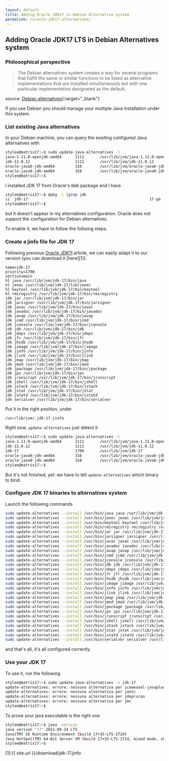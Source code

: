 ```yaml
---
layout: default
title: Adding Oracle JDK17 in Debian Alternative system
permalink: /oracle-jdk17-alternatives/
---
```

## Adding Oracle JDK17 LTS in Debian Alternatives system

### Philosophical perspective

> The Debian alternatives system creates a way for several programs that fulfill 
> the same or similar functions to be listed as alternative implementations that 
> are installed simultaneously but with one particular implementation designated 
> as the default.

source: [Debian alternatives](https://wiki.debian.org/DebianAlternatives){:target="_blank"}

If you use Debian you should manage your multiple Java installation under this
system.

### List existing Java alternatives

In your Debian machine, you can query the existing configured Java alternatives
with

```bash
stylee@matrix17:~$ sudo update-java-alternatives -l
java-1.11.0-openjdk-amd64      1111       /usr/lib/jvm/java-1.11.0-openjdk-amd64
jdk-11.0.12                    1112       /usr/lib/jvm/jdk-11.0.12
oracle-java6-jdk-amd64         316        /usr/lib/jvm/oracle-java6-jdk-amd64
oracle-java8-jdk-amd64         318        /usr/lib/jvm/oracle-java8-jdk-amd64
stylee@matrix17:~$ 

```

I installed JDK 17 from Oracle's deb package and I have

```bash
stylee@matrix17:~$ dpkg -l |grep jdk
ii  jdk-17                                                      17-ga                                  amd64        Java Platform Standard Edition Development Kit
stylee@matrix17:~$ 

```

but it doesn't appear in my alternatives configuration. Oracle does not support
the configuration for Debian alternatives.

To enable it, we have to follow the follwing steps.

### Create a jinfo file for JDK 17

Following previous [Oracle JDK11](oracle-jdk11-alternatives/) article,
we can easily adapt it to our version (you can download it [here][1]).

```
name=jdk-17
priority=1700
section=main
hl java /usr/lib/jvm/jdk-17/bin/java
hl jexec /usr/lib/jvm/jdk-17/lib/jexec
hl keytool /usr/lib/jvm/jdk-17/bin/keytool
hl rmiregistry /usr/lib/jvm/jdk-17/bin/rmiregistry
jdk jar /usr/lib/jvm/jdk-17/bin/jar
jdk jarsigner /usr/lib/jvm/jdk-17/bin/jarsigner
jdk javac /usr/lib/jvm/jdk-17/bin/javac
jdk javadoc /usr/lib/jvm/jdk-17/bin/javadoc
jdk javap /usr/lib/jvm/jdk-17/bin/javap
jdk jcmd /usr/lib/jvm/jdk-17/bin/jcmd
jdk jconsole /usr/lib/jvm/jdk-17/bin/jconsole
jdk jdb /usr/lib/jvm/jdk-17/bin/jdb
jdk jdeps /usr/lib/jvm/jdk-17/bin/jdeps
jdk jfr /usr/lib/jvm/jdk-17/bin/jfr
jdk jhsdb /usr/lib/jvm/jdk-17/bin/jhsdb
jdk jimage /usr/lib/jvm/jdk-17/bin/jimage
jdk jinfo /usr/lib/jvm/jdk-17/bin/jinfo
jdk jlink /usr/lib/jvm/jdk-17/bin/jlink
jdk jmap /usr/lib/jvm/jdk-17/bin/jmap
jdk jmod /usr/lib/jvm/jdk-17/bin/jmod
jdk jpackage /usr/lib/jvm/jdk-17/bin/jpackage
jdk jps /usr/lib/jvm/jdk-17/bin/jps
jdk jrunscript /usr/lib/jvm/jdk-17/bin/jrunscript
jdk jshell /usr/lib/jvm/jdk-17/bin/jshell
jdk jstack /usr/lib/jvm/jdk-17/bin/jstack
jdk jstat /usr/lib/jvm/jdk-17/bin/jstat
jdk jstatd /usr/lib/jvm/jdk-17/bin/jstatd
jdk serialver /usr/lib/jvm/jdk-17/bin/serialver
```

Put it in the right position, under

```bash
/usr/lib/jvm/.jdk-17.jinfo
```

Right now, `update-alternatives` just detect it

```bash
stylee@matrix17:~$ sudo update-java-alternatives -l
java-1.11.0-openjdk-amd64      1111       /usr/lib/jvm/java-1.11.0-openjdk-amd64
jdk-11.0.12                    1112       /usr/lib/jvm/jdk-11.0.12
jdk-17                         1700       /usr/lib/jvm/jdk-17
oracle-java6-jdk-amd64         316        /usr/lib/jvm/oracle-java6-jdk-amd64
oracle-java8-jdk-amd64         318        /usr/lib/jvm/oracle-java8-jdk-amd64
stylee@matrix17:~$ 

```

But it's not finished, yet: we have to tell `update-alternatives` which binary
to bind.

### Configure JDK 17 binaries to alternatives system

Launch the following commands

```bash
sudo update-alternatives --install /usr/bin/java java /usr/lib/jvm/jdk-17/bin/java 1700
sudo update-alternatives --install /usr/bin/jexec jexec /usr/lib/jvm/jdk-17/lib/jexec 1700
sudo update-alternatives --install /usr/bin/keytool keytool /usr/lib/jvm/jdk-17/bin/keytool 1700
sudo update-alternatives --install /usr/bin/rmiregistry rmiregistry /usr/lib/jvm/jdk-17/bin/rmiregistry 1700
sudo update-alternatives --install /usr/bin/jar jar /usr/lib/jvm/jdk-17/bin/jar 1700
sudo update-alternatives --install /usr/bin/jarsigner jarsigner /usr/lib/jvm/jdk-17/bin/jarsigner 1700
sudo update-alternatives --install /usr/bin/javac javac /usr/lib/jvm/jdk-17/bin/javac 1700
sudo update-alternatives --install /usr/bin/javadoc javadoc /usr/lib/jvm/jdk-17/bin/javadoc 1700
sudo update-alternatives --install /usr/bin/javap javap /usr/lib/jvm/jdk-17/bin/javap 1700
sudo update-alternatives --install /usr/bin/jcmd jcmd /usr/lib/jvm/jdk-17/bin/jcmd 1700
sudo update-alternatives --install /usr/bin/jconsole jconsole /usr/lib/jvm/jdk-17/bin/jconsole 1700
sudo update-alternatives --install /usr/bin/jdb jdb /usr/lib/jvm/jdk-17/bin/jdb 1700
sudo update-alternatives --install /usr/bin/jdeps jdeps /usr/lib/jvm/jdk-17/bin/jdeps 1700
sudo update-alternatives --install /usr/bin/jfr jfr /usr/lib/jvm/jdk-17/bin/jfr 1700
sudo update-alternatives --install /usr/bin/jhsdb jhsdb /usr/lib/jvm/jdk-17/bin/jhsdb 1700
sudo update-alternatives --install /usr/bin/jimage jimage /usr/lib/jvm/jdk-17/bin/jimage 1700
sudo update-alternatives --install /usr/bin/jinfo jinfo /usr/lib/jvm/jdk-17/bin/jinfo 1700
sudo update-alternatives --install /usr/bin/jlink jlink /usr/lib/jvm/jdk-17/bin/jlink 1700
sudo update-alternatives --install /usr/bin/jmap jmap /usr/lib/jvm/jdk-17/bin/jmap 1700
sudo update-alternatives --install /usr/bin/jmod jmod /usr/lib/jvm/jdk-17/bin/jmod 1700
sudo update-alternatives --install /usr/bin/jpackage jpackage /usr/lib/jvm/jdk-17/bin/jpackage 1700
sudo update-alternatives --install /usr/bin/jps jps /usr/lib/jvm/jdk-17/bin/jps 1700
sudo update-alternatives --install /usr/bin/jrunscript jrunscript /usr/lib/jvm/jdk-17/bin/jrunscript 1700
sudo update-alternatives --install /usr/bin/jshell jshell /usr/lib/jvm/jdk-17/bin/jshell 1700
sudo update-alternatives --install /usr/bin/jstack jstack /usr/lib/jvm/jdk-17/bin/jstack 1700
sudo update-alternatives --install /usr/bin/jstat jstat /usr/lib/jvm/jdk-17/bin/jstat 1700
sudo update-alternatives --install /usr/bin/jstatd jstatd /usr/lib/jvm/jdk-17/bin/jstatd 1700
sudo update-alternatives --install /usr/bin/serialver serialver /usr/lib/jvm/jdk-17/bin/serialver 1700
```
and that's all, it's all configured correctly.

### Use your JDK 17

To use it, run the following

```bash
stylee@matrix17:~$ sudo update-java-alternatives -s jdk-17
update-alternatives: errore: nessuna alternativa per iceweasel-javaplugin.so
update-alternatives: errore: nessuna alternativa per jaotc
update-alternatives: errore: nessuna alternativa per jdeprscan
update-alternatives: errore: nessuna alternativa per jmc
stylee@matrix17:~$ 

```

To prove your java executable is the right one

```bash
stylee@matrix17:~$ java -version
java version "17" 2021-09-14 LTS
Java(TM) SE Runtime Environment (build 17+35-LTS-2724)
Java HotSpot(TM) 64-Bit Server VM (build 17+35-LTS-2724, mixed mode, sharing)
stylee@matrix17:~$ 

```

[1]:{{ site.url }}/download/jdk-17.jinfo
